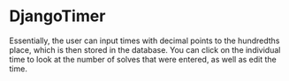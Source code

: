 # DjangoTimer
Essentially, the user can input times with decimal points to the hundredths place, which is then stored in the database.
You can click on the individual time to look at the number of solves that were entered, as well as edit the time.
